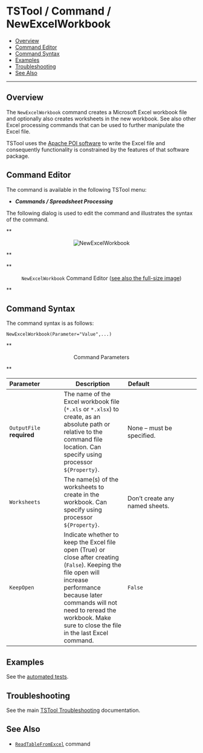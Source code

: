 # TSTool / Command / NewExcelWorkbook #

*   [Overview](#overview)
*   [Command Editor](#command-editor)
*   [Command Syntax](#command-syntax)
*   [Examples](#examples)
*   [Troubleshooting](#troubleshooting)
*   [See Also](#see-also)

-------------------------

## Overview ##

The `NewExcelWorkbook` command creates a Microsoft Excel workbook file and
optionally also creates worksheets in the new workbook.
See also other Excel processing commands that can be used to further manipulate the Excel file.

TSTool uses the [Apache POI software](https://poi.apache.org) to write the Excel file
and consequently functionality is constrained by the features of that software package.

## Command Editor ##

The command is available in the following TSTool menu:

*   ***Commands / Spreadsheet Processing***

The following dialog is used to edit the command and illustrates the syntax of the command.

**<p style="text-align: center;">
![NewExcelWorkbook](NewExcelWorkbook.png)
</p>**

**<p style="text-align: center;">
`NewExcelWorkbook` Command Editor (<a href="../NewExcelWorkbook.png">see also the full-size image</a>)
</p>**

## Command Syntax ##

The command syntax is as follows:

```text
NewExcelWorkbook(Parameter="Value",...)
```
**<p style="text-align: center;">
Command Parameters
</p>**

|**Parameter**&nbsp;&nbsp;&nbsp;&nbsp;&nbsp;&nbsp;&nbsp;&nbsp;&nbsp;&nbsp;&nbsp;|**Description**|**Default**&nbsp;&nbsp;&nbsp;&nbsp;&nbsp;&nbsp;&nbsp;&nbsp;&nbsp;&nbsp;&nbsp;&nbsp;&nbsp;&nbsp;&nbsp;&nbsp;&nbsp;&nbsp;&nbsp;&nbsp;&nbsp;&nbsp;&nbsp;&nbsp;&nbsp;&nbsp;&nbsp;|
|--------------|-----------------|-----------------|
|`OutputFile`<br>**required**|The name of the Excel workbook file (`*.xls` or `*.xlsx`) to create, as an absolute path or relative to the command file location.  Can specify using processor `${Property}`.|None – must be specified.|
|`Worksheets`|The name(s) of the worksheets to create in the workbook.  Can specify using processor `${Property}`.|Don’t create any named sheets.|
|`KeepOpen`|Indicate whether to keep the Excel file open (True) or close after creating (`False`).  Keeping the file open will increase performance because later commands will not need to reread the workbook.  Make sure to close the file in the last Excel command.|`False`|

## Examples ##

See the [automated tests](https://github.com/OpenCDSS/cdss-app-tstool-test/tree/master/test/commands/NewExcelWorkbook).

## Troubleshooting ##

See the main [TSTool Troubleshooting](../../troubleshooting/troubleshooting.md) documentation.

## See Also ##

*   [`ReadTableFromExcel`](../ReadTableFromExcel/ReadTableFromExcel.md) command
